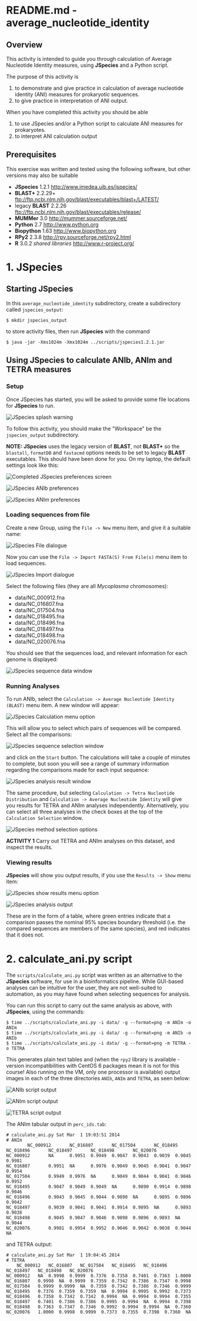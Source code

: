# README.md - average_nucleotide_identity

## Overview

This activity is intended to guide you through calculation of Average Nucleotide Identity measures, using **JSpecies** and a Python script.

The purpose of this activity is

1. to demonstrate and give practice in calculation of average nucleotide identity (ANI) measures for prokaryotic sequences.
2. to give practice in interpretation of ANI output.

When you have completed this activity you should be able 

1. to use JSpecies and/or a Python script to calculate ANI measures for prokaryotes.
2. to interpret ANI calculation output

## Prerequisites

This exercise was written and tested using the following software, but other versions may also be suitable

* **JSpecies** 1.2.1 <http://www.imedea.uib.es/jspecies/>
* **BLAST+** 2.2.29+ <ftp://ftp.ncbi.nlm.nih.gov/blast/executables/blast+/LATEST/>
* legacy **BLAST** 2.2.26 <ftp://ftp.ncbi.nlm.nih.gov/blast/executables/release/>
* **MUMMer** 3.0 <http://mummer.sourceforge.net/>
* **Python** 2.7 <http://www.python.org>
* **Biopython** 1.63 <http://www.biopython.org>
* **RPy2** 2.3.8 <http://rpy.sourceforge.net/rpy2.html>
* **R** 3.0.2 *shared libraries* <http://www.r-project.org/>

# 1. JSpecies

## Starting JSpecies

In this `average_nucleotide_identity` subdirectory, create a subdirectory called `jspecies_output`:

```
$ mkdir jspecies_output
```

to store activity files, then run **JSpecies** with the command

```
$ java -jar -Xms1024m -Xmx1024m ../scripts/jspecies1.2.1.jar
```

## Using JSpecies to calculate ANIb, ANIm and TETRA measures

### Setup

Once JSpecies has started, you will be asked to provide some file locations for **JSpecies** to run.

![JSpecies splash warning](images/jspecies1.png)

To follow this activity, you should make the "Workspace" be the `jspecies_output` subdirectory.

**NOTE:** **JSpecies** uses the legacy version of **BLAST**, not **BLAST+** so the `blastall`, `formatDB` and `fastacmd` options needs to be set to legacy **BLAST** executables. This should have been done for you. On my laptop, the default settings look like this:

![Completed JSpecies preferences screen](images/jspecies2.png)

![JSpecies ANIb preferences](images/jspecies3.png)

![JSpecies ANIm preferences](images/jspecies4.png)

### Loading sequences from file

Create a new Group, using the `File -> New` menu item, and give it a suitable name:

![JSpecies File dialogue](images/jspecies5.png)

Now you can use the `File -> Import FASTA(S) From File(s)` menu item to load sequences.

![JSpecies Import dialogue](images/jspecies6.png)

Select the following files (they are all *Mycoplasma* chromosomes):

* data/NC_000912.fna
* data/NC_016807.fna
* data/NC_017504.fna
* data/NC_018495.fna
* data/NC_018496.fna
* data/NC_018497.fna
* data/NC_018498.fna
* data/NC_020076.fna

You should see that the sequences load, and relevant information for each genome is displayed:

![JSpecies sequence data window](images/jspecies7.png)

### Running Analyses

To run ANIb, select the `Calculation -> Average Nucleotide Identity (BLAST)` menu item. A new window will appear:

![JSpecies Calculation menu option](images/jspecies8.png)

This will allow you to select which pairs of sequences will be compared. Select all the comparisons:

![JSpecies sequence selection window](images/jspecies9.png)

and click on the `Start` button. The calculations will take a couple of minutes to complete, but soon you will see a range of summary information regarding the comparisons made for each input sequence:

![JSpecies analysis result window](images/jspecies10.png)

The same procedure, but selecting `Calculation -> Tetra Nucleotide Distribution` and `Calculation -> Average Nucleotide Identity` will give you results for TETRA and ANIm analyses independently. Alternatively, you can select all three analyses in the check boxes at the top of the `Calculation Selection` window.

![JSpecies method selection options](images/jspecies11.png)

**ACTIVITY 1** Carry out TETRA and ANIm analyses on this dataset, and inspect the results.


### Viewing results

**JSpecies** will show you output results, if you use the `Results -> Show` menu item:

![JSpecies show results menu option](images/jspecies12.png)

![JSpecies analysis output](images/jspecies13.png)

These are in the form of a table, where green entries indicate that a comparison passes the nominal 95% species boundary threshold (i.e. the compared sequences are members of the same species), and red indicates that it does not.

# 2. calculate_ani.py script

The `scripts/calculate_ani.py` script was written as an alternative to the **JSpecies** software, for use in a bioinformatics pipeline. While GUI-based analyses can be intuitive for the user, they are not well-suited to automation, as you may have found when selecting sequences for analysis.

You can run this script to carry out the same analysis as above, with **JSpecies**, using the commands:

```
$ time ../scripts/calculate_ani.py -i data/ -g --format=png -m ANIm -o ANIm
$ time ../scripts/calculate_ani.py -i data/ -g --format=png -m ANIb -o ANIb
$ time ../scripts/calculate_ani.py -i data/ -g --format=png -m TETRA -o TETRA
```

This generates plain text tables and (when the `rpy2` library is available - version incompatibilities with CentOS 6 packages mean it is not for this course! Also running on the VM, only one processor is available) output images in each of the three directories `ANIb`, `ANIm` and `TETRA`, as seen below:

![ANIb script output](images/ANIb.png)

![ANIm script output](images/ANIm.png)

![TETRA script output](images/TETRA.png)

The ANIm tabular output in `perc_ids.tab`:

```
# calculate_ani.py Sat Mar  1 19:03:51 2014
# ANIm
        NC_000912       NC_016807       NC_017504       NC_018495       NC_018496       NC_018497       NC_018498       NC_020076
NC_000912       NA      0.9951  0.9949  0.9047  0.9043  0.9039  0.9045  0.9981
NC_016807       0.9951  NA      0.9976  0.9049  0.9045  0.9041  0.9047  0.9954
NC_017504       0.9949  0.9976  NA      0.9049  0.9044  0.9041  0.9046  0.9952
NC_018495       0.9047  0.9049  0.9049  NA      0.9890  0.9914  0.9898  0.9046
NC_018496       0.9043  0.9045  0.9044  0.9890  NA      0.9895  0.9896  0.9042
NC_018497       0.9039  0.9041  0.9041  0.9914  0.9895  NA      0.9893  0.9038
NC_018498       0.9045  0.9047  0.9046  0.9898  0.9896  0.9893  NA      0.9044
NC_020076       0.9981  0.9954  0.9952  0.9046  0.9042  0.9038  0.9044  NA
```

and TETRA output:

```
# calculate_ani.py Sat Mar  1 19:04:45 2014
# TETRA
	NC_000912	NC_016807	NC_017504	NC_018495	NC_018496	NC_018497	NC_018498	NC_020076
NC_000912	NA	0.9998	0.9999	0.7376	0.7358	0.7401	0.7363	1.0000
NC_016807	0.9998	NA	0.9999	0.7359	0.7342	0.7386	0.7347	0.9998
NC_017504	0.9999	0.9999	NA	0.7359	0.7342	0.7386	0.7346	0.9999
NC_018495	0.7376	0.7359	0.7359	NA	0.9994	0.9995	0.9992	0.7373
NC_018496	0.7358	0.7342	0.7342	0.9994	NA	0.9994	0.9994	0.7355
NC_018497	0.7401	0.7386	0.7386	0.9995	0.9994	NA	0.9994	0.7398
NC_018498	0.7363	0.7347	0.7346	0.9992	0.9994	0.9994	NA	0.7360
NC_020076	1.0000	0.9998	0.9999	0.7373	0.7355	0.7398	0.7360	NA
```

